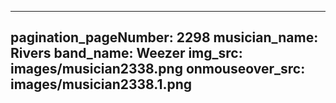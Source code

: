 ------
pagination_pageNumber: 2298
musician_name: Rivers
band_name: Weezer
img_src: images/musician2338.png
onmouseover_src: images/musician2338.1.png
------